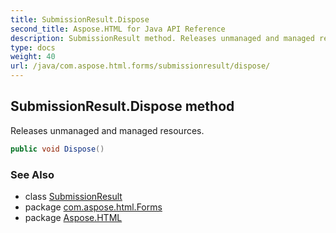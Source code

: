 ```yaml
---
title: SubmissionResult.Dispose
second_title: Aspose.HTML for Java API Reference
description: SubmissionResult method. Releases unmanaged and managed resources
type: docs
weight: 40
url: /java/com.aspose.html.forms/submissionresult/dispose/
---
```

## SubmissionResult.Dispose method

Releases unmanaged and managed resources.

```java
public void Dispose()
```

### See Also

* class [SubmissionResult](../)
* package [com.aspose.html.Forms](../../submissionresult/)
* package [Aspose.HTML](../../../)
